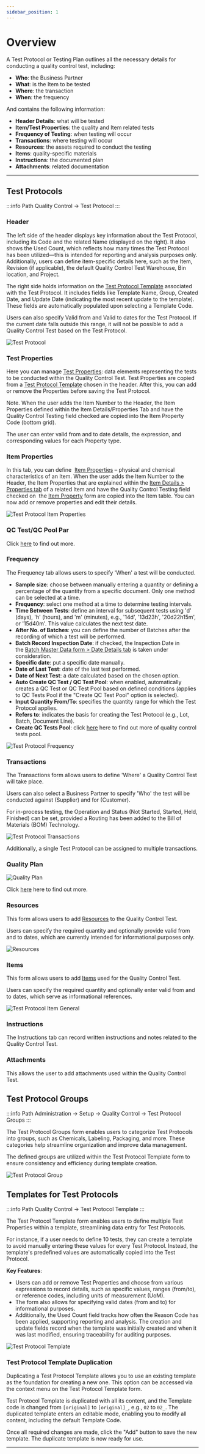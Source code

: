 ```yaml
---
sidebar_position: 1
---
```


# Overview

A Test Protocol or Testing Plan outlines all the necessary details for conducting a quality control test, including:

- **Who**: the Business Partner
- **What**: is the Item to be tested
- **Where**: the transaction
- **When**: the frequency

And contains the following information:

- **Header Details**: what will be tested
- **Item/Test Properties**: the quality and Item related tests
- **Frequency of Testing**: when testing will occur
- **Transactions**: where testing will occur
- **Resources**: the assets required to conduct the testing
- **Items**: quality-specific materials
- **Instructions**: the documented plan
- **Attachments**: related documentation

---

## Test Protocols

:::info Path
    Quality Control → Test Protocol
:::

### Header

The left side of the header displays key information about the Test Protocol, including its Code and the related Name (displayed on the right). It also shows the Used Count, which reflects how many times the Test Protocol has been utilized—this is intended for reporting and analysis purposes only. Additionally, users can define item-specific details here, such as the Item, Revision (if applicable), the default Quality Control Test Warehouse, Bin location, and Project.

The right side holds information on the [Test Protocol Template](#templates-for-test-protocols)  associated with the Test Protocol. It includes fields like Template Name, Group, Created Date, and Update Date (indicating the most recent update to the template). These fields are automatically populated upon selecting a Template Code.

Users can also specify Valid from and Valid to dates for the Test Protocol. If the current date falls outside this range, it will not be possible to add a Quality Control Test based on the Test Protocol.

![Test Protocol](./media/overview/test-protocol.webp)

### Test Properties

Here you can manage [Test Properties](../test-properties.md): data elements representing the tests to be conducted within the Quality Control Test. Test Properties are copied from a [Test Protocol Template](#templates-for-test-protocols) chosen in the header. After this, you can add or remove the Properties before saving the Test Protocol.

Note. When the user adds the Item Number to the Header, the Item Properties defined within the Item Details/Properties Tab and have the Quality Control Testing field checked are copied into the Item Property Code (bottom grid).

The user can enter valid from and to date details, the expression, and corresponding values for each Property type.

### Item Properties

In this tab, you can define  [Item Properties](../../item-details/item-properties.md) – physical and chemical characteristics of an Item. When the user adds the Item Number to the Header, the Item Properties that are explained within the [Item Details > Properties tab](../../item-details/overview.md#properties) of a related Item and have the Quality Control Testing field checked on  the [Item Property](../../item-details/item-properties.md) form are copied into the Item table. You can now add or remove properties and edit their details.

![Test Protocol Item Properties](./media/overview/test-protocol-item-properties.webp)

### QC Test/QC Pool Par

Click [here](./quality-control-tests-pool.md) to find out more.

### Frequency

The Frequency tab allows users to specify 'When' a test will be conducted.

- **Sample size**: choose between manually entering a quantity or defining a percentage of the quantity from a specific document. Only one method can be selected at a time.
- **Frequency**: select one method at a time to determine testing intervals.
- **Time Between Tests**: define an interval for subsequent tests using 'd' (days), 'h' (hours), and 'm' (minutes), e.g., '14d', '13d23h', '20d22h15m', or '15d40m'. This value calculates the next test date.
- **After No. of Batches**: you can define the number of Batches after the recording of which a test will be performed.
- **Batch Record Inspection Date**: if checked, the Inspection Date in the [Batch Master Data form > Date Details tab](../../inventory/batch-control/batch-master-data/details-tab.md) is taken under consideration.
- **Specific date**: put a specific date manually.
- **Date of Last Test**: date of the last test performed.
- **Date of Next Test**: a date calculated based on the chosen option.
- **Auto Create QC Test / QC Test Pool**: when enabled, automatically creates a QC Test or QC Test Pool based on defined conditions (applies to QC Tests Pool if the "Create QC Test Pool" option is selected).
- **Input Quantity From/To**: specifies the quantity range for which the Test Protocol applies.
- **Refers to**: indicates the basis for creating the Test Protocol (e.g., Lot, Batch, Document Line).
- **Create QC Tests Pool**: click [here](./quality-control-tests-pool.md) here to find out more of quality control tests pool.

![Test Protocol Frequency](./media/overview/test-protocol-frequency.webp)

### Transactions

The Transactions form allows users to define 'Where' a Quality Control Test will take place.

Users can also select a Business Partner to specify 'Who' the test will be conducted against (Supplier) and for (Customer).

For in-process testing, the Operation and Status (Not Started, Started, Held, Finished) can be set, provided a Routing has been added to the Bill of Materials (BOM) Technology.

![Test Protocol Transactions](./media/overview/test-protocol-transactions.webp)

Additionally, a single Test Protocol can be assigned to multiple transactions.

### Quality Plan

![Quality Plan](./media/overview/test-protocol-quality-plan.webp)

Click [here](../test-protocols/quality-plan.md) here to find out more.

### Resources

This form allows users to add [Resources](../../routings/resources.md) to the Quality Control Test.

Users can specify the required quantity and optionally provide valid from and to dates, which are currently intended for informational purposes only.

![Resources](./media/overview/test-potocol-resources.webp)

### Items

This form allows users to add [Items](../../quality-control/quality-control-configuration.md) used for the Quality Control Test.

Users can specify the required quantity and optionally enter valid from and to dates, which serve as informational references.

![Test Protocol Item General](./media/overview/test-protocol-items-general.webp)

### Instructions

The Instructions tab can record written instructions and notes related to the Quality Control Test.

### Attachments

This allows the user to add attachments used within the Quality Control Test.

## Test Protocol Groups

:::info Path
    Administration → Setup → Quality Control → Test Protocol Groups
:::

The Test Protocol Groups form enables users to categorize Test Protocols into groups, such as Chemicals, Labeling, Packaging, and more. These categories help streamline organization and improve data management.

The defined groups are utilized within the Test Protocol Template form to ensure consistency and efficiency during template creation.

![Test Protocol Group](./media/overview/test-protocol-group.webp)

## Templates for Test Protocols

:::info Path
    Quality Control → Test Protocol Template
:::

The Test Protocol Template form enables users to define multiple Test Properties within a template, streamlining data entry for Test Protocols.

For instance, if a user needs to define 10 tests, they can create a template to avoid manually entering these values for every Test Protocol. Instead, the template's predefined values are automatically copied into the Test Protocol.

**Key Features**:

- Users can add or remove Test Properties and choose from various expressions to record details, such as specific values, ranges (from/to), or reference codes, including units of measurement (UoM).
- The form also allows for specifying valid dates (from and to) for informational purposes.
- Additionally, the Used Count field tracks how often the Reason Code has been applied, supporting reporting and analysis. The creation and update fields record when the template was initially created and when it was last modified, ensuring traceability for auditing purposes.

![Test Protocol Template](./media/overview/test-protocol-template.webp)

### Test Protocol Template Duplication

Duplicating a Test Protocol Template allows you to use an existing template as the foundation for creating a new one. This option can be accessed via the context menu on the Test Protocol Template form.

Test Protocol Template is duplicated with all its content, and the Template code is changed from `[original]` to `[original]_`, e.g., `02` to `02_`. The duplicated template enters an editable mode, enabling you to modify all content, including the default Template Code.

Once all required changes are made, click the "Add" button to save the new template. The duplicate template is now ready for use.

---
